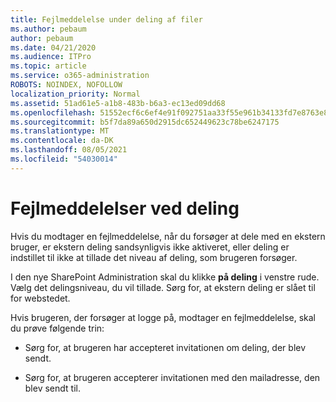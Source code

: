 ```yaml
---
title: Fejlmeddelelse under deling af filer
ms.author: pebaum
author: pebaum
ms.date: 04/21/2020
ms.audience: ITPro
ms.topic: article
ms.service: o365-administration
ROBOTS: NOINDEX, NOFOLLOW
localization_priority: Normal
ms.assetid: 51ad61e5-a1b8-483b-b6a3-ec13ed09dd68
ms.openlocfilehash: 51552ecf6c6ef4e91f092751aa33f55e961b34133fd7e8763e84f1a2c894d5a9
ms.sourcegitcommit: b5f7da89a650d2915dc652449623c78be6247175
ms.translationtype: MT
ms.contentlocale: da-DK
ms.lasthandoff: 08/05/2021
ms.locfileid: "54030014"
---
```

# <a name="error-messages-when-sharing"></a>Fejlmeddelelser ved deling

Hvis du modtager en fejlmeddelelse, når du forsøger at dele med en ekstern bruger, er ekstern deling sandsynligvis ikke aktiveret, eller deling er indstillet til ikke at tillade det niveau af deling, som brugeren forsøger.
  
I den nye SharePoint Administration skal du klikke **på deling** i venstre rude. Vælg det delingsniveau, du vil tillade. Sørg for, at ekstern deling er slået til for webstedet. 
  
Hvis brugeren, der forsøger at logge på, modtager en fejlmeddelelse, skal du prøve følgende trin:
  
- Sørg for, at brugeren har accepteret invitationen om deling, der blev sendt.
    
- Sørg for, at brugeren accepterer invitationen med den mailadresse, den blev sendt til.
    

